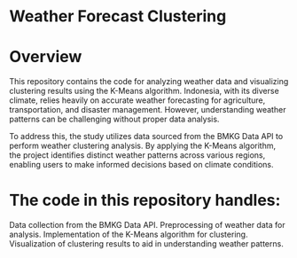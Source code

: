 ﻿# Weather Forecast Clustering
 
# Overview
This repository contains the code for analyzing weather data and visualizing clustering results using the K-Means algorithm. Indonesia, with its diverse climate, relies heavily on accurate weather forecasting for agriculture, transportation, and disaster management. However, understanding weather patterns can be challenging without proper data analysis.

To address this, the study utilizes data sourced from the BMKG Data API to perform weather clustering analysis. By applying the K-Means algorithm, the project identifies distinct weather patterns across various regions, enabling users to make informed decisions based on climate conditions.

# The code in this repository handles:

Data collection from the BMKG Data API.
Preprocessing of weather data for analysis.
Implementation of the K-Means algorithm for clustering.
Visualization of clustering results to aid in understanding weather patterns.

